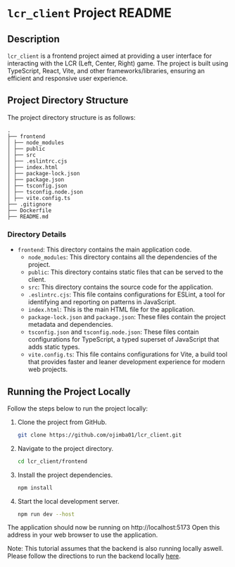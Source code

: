 # `lcr_client` Project README

## Description

`lcr_client` is a frontend project aimed at providing a user interface for interacting with the LCR (Left, Center, Right) game. The project is built using TypeScript, React, Vite, and other frameworks/libraries, ensuring an efficient and responsive user experience.

## Project Directory Structure

The project directory structure is as follows:

```terminal
.
├── frontend
│ ├── node_modules
│ ├── public
│ ├── src
│ ├── .eslintrc.cjs
│ ├── index.html
│ ├── package-lock.json
│ ├── package.json
│ ├── tsconfig.json
│ ├── tsconfig.node.json
│ ├── vite.config.ts
├── .gitignore
├── Dockerfile
├── README.md
```
### Directory Details

- `frontend`: This directory contains the main application code.
  - `node_modules`: This directory contains all the dependencies of the project.
  - `public`: This directory contains static files that can be served to the client.
  - `src`: This directory contains the source code for the application.
  - `.eslintrc.cjs`: This file contains configurations for ESLint, a tool for identifying and reporting on patterns in JavaScript.
  - `index.html`: This is the main HTML file for the application.
  - `package-lock.json` and `package.json`: These files contain the project metadata and dependencies.
  - `tsconfig.json` and `tsconfig.node.json`: These files contain configurations for TypeScript, a typed superset of JavaScript that adds static types.
  - `vite.config.ts`: This file contains configurations for Vite, a build tool that provides faster and leaner development experience for modern web projects.

## Running the Project Locally

Follow the steps below to run the project locally:

1. Clone the project from GitHub.
   ```sh
   git clone https://github.com/ojimba01/lcr_client.git
2. Navigate to the project directory.
   ```sh
   cd lcr_client/frontend
3. Install the project dependencies.
   ```sh
   npm install
4. Start the local development server.
   ```sh
   npm run dev --host

The application should now be running on http://localhost:5173 Open this address in your web browser to use the application.

Note: This tutorial assumes that the backend is also running locally aswell. Please follow the directions to run the backend locally [here](https://github.com/ojimba01/lcr_server/).


